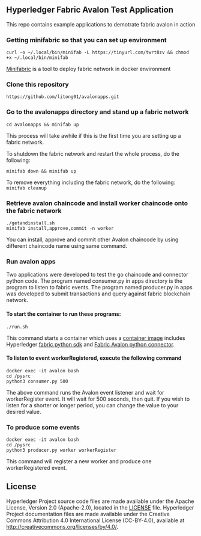 [//]: # (SPDX-License-Identifier: CC-BY-4.0)

## Hyperledger Fabric Avalon Test Application

This repo contains example applications to demotrate fabric avalon in action

### Getting minifabric so that you can set up environment

```curl -o ~/.local/bin/minifab -L https://tinyurl.com/twrt8zv && chmod +x ~/.local/bin/minifab```

[Minifabric](https://github.com/litong01/minifabric) is a tool to deploy fabric network in docker environment

### Clone this repository

```https://github.com/litong01/avalonapps.git```

### Go to the avalonapps directory and stand up a fabric network

```cd avalonapps && minifab up```

This process will take awhile if this is the first time you are setting up
a fabric network. 

To shutdown the fabric network and restart the whole process, do the following:

```minifab down && minifab up```

To remove everything including the fabric network, do the following:
```minifab cleanup```

### Retrieve avalon chaincode and install worker chaincode onto the fabric network
```
./getandinstall.sh
minifab install,approve,commit -n worker
```

You can install, approve and commit other Avalon chaincode by using different chaincode
name using same command.

### Run avalon apps

Two applications were developed to test the go chaincode and connector python
code. The program named consumer.py in apps directory is the program to
listen to fabric events. The program named producer.py in apps was developed
to submit transactions and query against fabric blockchain network.

#### To start the container to run these programs:
```
./run.sh
```
This command starts a container which uses a [container image](https://hub.docker.com/repository/docker/hfrd/tongpy) includes Hyperledger [fabric
python sdk](https://github.com/hyperledger/fabric-sdk-py) and [Fabric Avalon python connector](https://github.com/hyperledger/avalon/tree/master/sdk/avalon_sdk/fabric).

#### To listen to event workerRegistered, execute the following command
```
docker exec -it avalon bash
cd /pysrc
python3 consumer.py 500
```
The above command runs the Avalon event listener and wait for workerRegister event. It
will wait for 500 seconds, then quit. If you wish to listen for a shorter or longer
period, you can change the value to your desired value.

### To produce some events

```
docker exec -it avalon bash
cd /pysrc
python3 producer.py worker workerRegister
```

This command will register a new worker and produce one workerRegistered event.

## License <a name="license"></a>

Hyperledger Project source code files are made available under the Apache
License, Version 2.0 (Apache-2.0), located in the [LICENSE](LICENSE) file.
Hyperledger Project documentation files are made available under the Creative
Commons Attribution 4.0 International License (CC-BY-4.0), available at http://creativecommons.org/licenses/by/4.0/.
